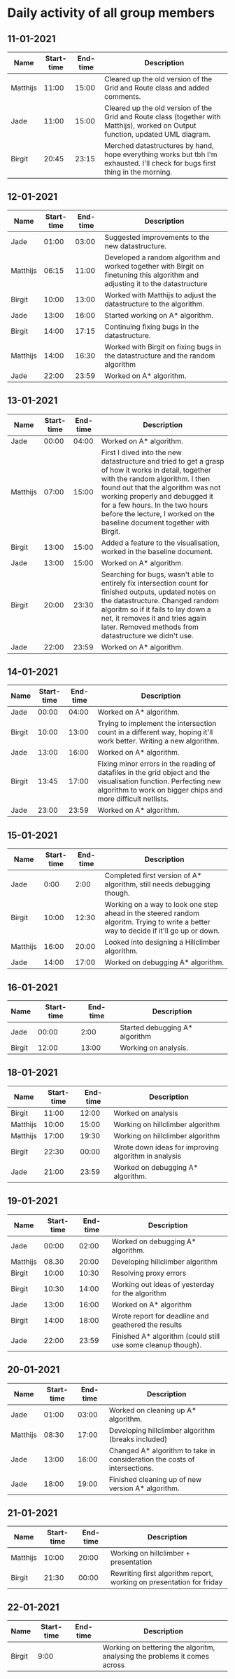 # Daily activity of all group members

## 11-01-2021

| Name | Start-time | End-time | Description |
| --- | --- | --- | --- |
| Matthijs | 11:00 | 15:00 | Cleared up the old version of the Grid and Route class and added comments. |
| Jade | 11:00 | 15:00 | Cleared up the old version of the Grid and Route class (together with Matthijs), worked on Output function, updated UML diagram. |
| Birgit | 20:45 | 23:15 | Merched datastructures by hand, hope everything works but tbh I'm exhausted. I'll check for bugs first thing in the morning. |

## 12-01-2021

| Name | Start-time | End-time | Description |
| --- | --- | --- | --- |
| Jade | 01:00 | 03:00 | Suggested improvements to the new datastructure.|
| Matthijs | 06:15 | 11:00 | Developed a random algorithm and worked together with Birgit on finetuning this algorithm and adjusting it to the datastructure |
| Birgit | 10:00 | 13:00 | Worked with Matthijs to adjust the datastructure to the algorithm. |
| Jade | 13:00 | 16:00 | Started working on A* algorithm.|
| Birgit | 14:00 | 17:15 | Continuing fixing bugs in the datastructure. |
| Matthijs | 14:00 | 16:30 | Worked with Birgit on fixing bugs in the datastructure and the random algorithm |
| Jade | 22:00 | 23:59 | Worked on A* algorithm.|

## 13-01-2021
| Name | Start-time | End-time | Description |
| --- | --- | --- | --- |
| Jade | 00:00 | 04:00 | Worked on A* algorithm.|
| Matthijs | 07:00 | 15:00 | First I dived into the new datastructure and tried to get a grasp of how it works in detail, together with the random algorithm. I then found out that the algorithm was not working properly and debugged it for a few hours. In the two hours before the lecture, I worked on the baseline document together with Birgit. |
| Birgit | 13:00 | 15:00 | Added a feature to the visualisation, worked in the baseline document. |
| Jade | 13:00 | 15:00 | Worked on A* algorithm. |
| Birgit | 20:00 | 23:30 | Searching for bugs, wasn't able to entirely fix intersection count for finished outputs, updated notes on the datastructure. Changed random algoritm so if it fails to lay down a net, it removes it and tries again later. Removed methods from datastructure we didn't use. |
| Jade | 22:00 | 23:59 | Worked on A* algorithm. |

## 14-01-2021
| Name | Start-time | End-time | Description |
| --- | --- | --- | --- |
| Jade | 00:00 | 04:00 | Worked on A* algorithm.|
| Birgit | 10:00 | 13:00 | Trying to implement the intersection count in a different way, hoping it'll work better. Writing a new algorithm. |
| Jade | 13:00 | 16:00 | Worked on A* algorithm.|
| Birgit | 13:45 | 17:00 | Fixing minor errors in the reading of datafiles in the grid object and the visualisation function. Perfecting new algorithm to work on bigger chips and more difficult netlists. |
| Jade | 23:00 | 23:59 | Worked on A* algorithm.|

## 15-01-2021
| Name | Start-time | End-time | Description |
| --- | --- | --- | --- |
| Jade | 0:00 | 2:00 | Completed first version of A* algorithm, still needs debugging though. |
| Birgit | 10:00 | 12:30 | Working on a way to look one step ahead in the steered random algoritm. Trying to write a better way to decide if it'll go up or down. |
| Matthijs | 16:00 | 20:00 | Looked into designing a Hillclimber algorithm. |
| Jade | 14:00 | 17:00 | Worked on debugging A* algorithm. |

## 16-01-2021
| Name | Start-time | End-time | Description |
| --- | --- | --- | --- |
| Jade | 00:00 | 2:00 | Started debugging A* algorithm |
| Birgit | 12:00 | 13:00 | Working on analysis. |

## 18-01-2021
| Name | Start-time | End-time | Description |
| --- | --- | --- | --- |
| Birgit | 11:00 | 12:00 | Worked on analysis |
| Matthijs | 10:00 | 15:00 | Working on hillclimber algorithm |
| Matthijs | 17:00 | 19:30 | Working on hillclimber algorithm |
| Birgit | 22:30 | 00:00 | Wrote down ideas for improving algorithm in analysis |
| Jade | 21:00 | 23:59 | Worked on debugging A* algorithm. |

## 19-01-2021
| Name | Start-time | End-time | Description |
| --- | --- | --- | --- |
| Jade | 00:00 | 02:00 | Worked on debugging A* algorithm. |
| Matthijs | 08.30 | 20:00 | Developing hillclimber algorithm |
| Birgit | 10:00 | 10:30 | Resolving proxy errors |
| Birgit | 10:30 | 14:00 | Working out ideas of yesterday for the algorithm |
| Jade | 13:00 | 16:00 | Worked on A* algorithm |
| Birgit | 14:00 | 18:00 | Wrote report for deadline and geathered the results |
| Jade | 22:00 | 23:59 | Finished A* algorithm (could still use some cleanup though). |

## 20-01-2021
| Name | Start-time | End-time | Description |
| --- | --- | --- | --- |
| Jade | 01:00 | 03:00 | Worked on cleaning up A* algorithm. |
| Matthijs | 08:30 | 17:00 | Developing hillclimber algorithm (breaks included) |
| Jade | 13:00 | 16:00 | Changed A* algorithm to take in consideration the costs of intersections. |
| Jade | 18:00 | 19:00 | Finished cleaning up of new version A* algorithm. |

## 21-01-2021
| Name | Start-time | End-time | Description |
| --- | --- | --- | --- |
| Matthijs | 10:00 | 20:00 | Working on hillclimber + presentation |
| Birgit | 21:30 | 00:00 | Rewriting first algorithm report, working on presentation for friday |

## 22-01-2021
| Name | Start-time | End-time | Description |
| --- | --- | --- | --- |
| Birgit | 9:00 | | Working on bettering the algoritm, analysing the problems it comes across |
